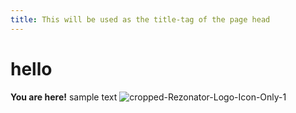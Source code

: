 ```yaml
---
title: This will be used as the title-tag of the page head
---
```


hello
=====

**You are here!**
sample text
![cropped-Rezonator-Logo-Icon-Only-1](https://user-images.githubusercontent.com/77072787/130385108-199fd357-7712-4ff2-b6f7-08be3c345b7c.png)

